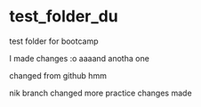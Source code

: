 # test_folder_du
test folder for bootcamp

I made changes :o
aaaand anotha one

changed from github hmm


nik branch changed
more practice changes made